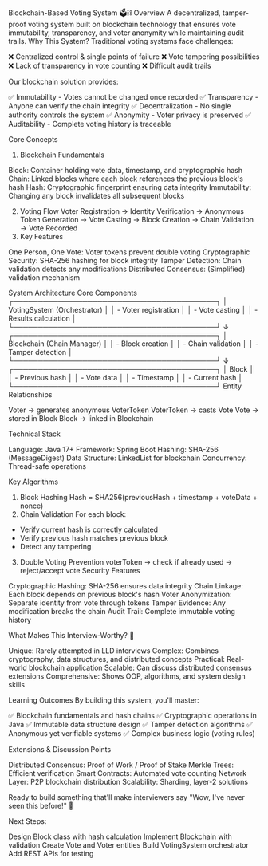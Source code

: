 Blockchain-Based Voting System 🗳️⛓️
Overview
A decentralized, tamper-proof voting system built on blockchain technology that ensures vote immutability, transparency, and voter anonymity while maintaining audit trails.
Why This System?
Traditional voting systems face challenges:

❌ Centralized control & single points of failure
❌ Vote tampering possibilities
❌ Lack of transparency in vote counting
❌ Difficult audit trails

Our blockchain solution provides:

✅ Immutability - Votes cannot be changed once recorded
✅ Transparency - Anyone can verify the chain integrity
✅ Decentralization - No single authority controls the system
✅ Anonymity - Voter privacy is preserved
✅ Auditability - Complete voting history is traceable

Core Concepts
1. Blockchain Fundamentals

Block: Container holding vote data, timestamp, and cryptographic hash
Chain: Linked blocks where each block references the previous block's hash
Hash: Cryptographic fingerprint ensuring data integrity
Immutability: Changing any block invalidates all subsequent blocks

2. Voting Flow
Voter Registration → Identity Verification → Anonymous Token Generation 
→ Vote Casting → Block Creation → Chain Validation → Vote Recorded
3. Key Features

One Person, One Vote: Voter tokens prevent double voting
Cryptographic Security: SHA-256 hashing for block integrity
Tamper Detection: Chain validation detects any modifications
Distributed Consensus: (Simplified) validation mechanism

System Architecture
Core Components
┌─────────────────────────────────────────┐
│         VotingSystem (Orchestrator)     │
│  - Voter registration                   │
│  - Vote casting                         │
│  - Results calculation                  │
└─────────────────────────────────────────┘
                    ↓
┌─────────────────────────────────────────┐
│         Blockchain (Chain Manager)      │
│  - Block creation                       │
│  - Chain validation                     │
│  - Tamper detection                     │
└─────────────────────────────────────────┘
                    ↓
┌─────────────────────────────────────────┐
│              Block                      │
│  - Previous hash                        │
│  - Vote data                            │
│  - Timestamp                            │
│  - Current hash                         │
└─────────────────────────────────────────┘
Entity Relationships

Voter → generates anonymous VoterToken
VoterToken → casts Vote
Vote → stored in Block
Block → linked in Blockchain

Technical Stack

Language: Java 17+
Framework: Spring Boot
Hashing: SHA-256 (MessageDigest)
Data Structure: LinkedList for blockchain
Concurrency: Thread-safe operations

Key Algorithms
1. Block Hashing
Hash = SHA256(previousHash + timestamp + voteData + nonce)
2. Chain Validation
For each block:
  - Verify current hash is correctly calculated
  - Verify previous hash matches previous block
  - Detect any tampering
3. Double Voting Prevention
voterToken → check if already used → reject/accept vote
Security Features

Cryptographic Hashing: SHA-256 ensures data integrity
Chain Linkage: Each block depends on previous block's hash
Voter Anonymization: Separate identity from vote through tokens
Tamper Evidence: Any modification breaks the chain
Audit Trail: Complete immutable voting history

What Makes This Interview-Worthy? 🌟

Unique: Rarely attempted in LLD interviews
Complex: Combines cryptography, data structures, and distributed concepts
Practical: Real-world blockchain application
Scalable: Can discuss distributed consensus extensions
Comprehensive: Shows OOP, algorithms, and system design skills

Learning Outcomes
By building this system, you'll master:

✅ Blockchain fundamentals and hash chains
✅ Cryptographic operations in Java
✅ Immutable data structure design
✅ Tamper detection algorithms
✅ Anonymous yet verifiable systems
✅ Complex business logic (voting rules)

Extensions & Discussion Points

Distributed Consensus: Proof of Work / Proof of Stake
Merkle Trees: Efficient verification
Smart Contracts: Automated vote counting
Network Layer: P2P blockchain distribution
Scalability: Sharding, layer-2 solutions


Ready to build something that'll make interviewers say "Wow, I've never seen this before!" 🚀

Next Steps:

Design Block class with hash calculation
Implement Blockchain with validation
Create Vote and Voter entities
Build VotingSystem orchestrator
Add REST APIs for testing
